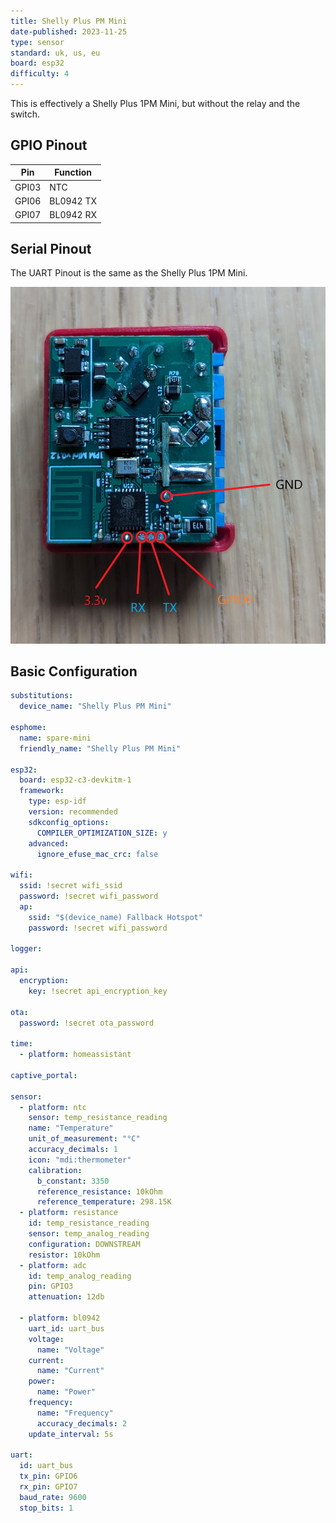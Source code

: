 ```yaml
---
title: Shelly Plus PM Mini
date-published: 2023-11-25
type: sensor
standard: uk, us, eu
board: esp32
difficulty: 4
---
```


This is effectively a Shelly Plus 1PM Mini, but without the relay and the switch.

## GPIO Pinout

| Pin   | Function  |
| ----- | --------- |
| GPI03 | NTC       |
| GPI06 | BL0942 TX |
| GPI07 | BL0942 RX |

## Serial Pinout

The UART Pinout is the same as the Shelly Plus 1PM Mini.

![Shelly Plus 1PM Mini](../Shelly-Plus-1PM-Mini/shelly_plus_1pm_mini.png "Shelly Plus 1PM Mini")

## Basic Configuration

```yaml
substitutions:
  device_name: "Shelly Plus PM Mini"

esphome:
  name: spare-mini
  friendly_name: "Shelly Plus PM Mini"

esp32:
  board: esp32-c3-devkitm-1
  framework:
    type: esp-idf
    version: recommended
    sdkconfig_options:
      COMPILER_OPTIMIZATION_SIZE: y
    advanced:
      ignore_efuse_mac_crc: false

wifi:
  ssid: !secret wifi_ssid
  password: !secret wifi_password
  ap:
    ssid: "$(device_name) Fallback Hotspot"
    password: !secret wifi_password

logger:

api:
  encryption:
    key: !secret api_encryption_key

ota:
  password: !secret ota_password

time:
  - platform: homeassistant

captive_portal:

sensor:
  - platform: ntc
    sensor: temp_resistance_reading
    name: "Temperature"
    unit_of_measurement: "°C"
    accuracy_decimals: 1
    icon: "mdi:thermometer"
    calibration:
      b_constant: 3350
      reference_resistance: 10kOhm
      reference_temperature: 298.15K
  - platform: resistance
    id: temp_resistance_reading
    sensor: temp_analog_reading
    configuration: DOWNSTREAM
    resistor: 10kOhm
  - platform: adc
    id: temp_analog_reading
    pin: GPIO3
    attenuation: 12db

  - platform: bl0942
    uart_id: uart_bus
    voltage:
      name: "Voltage"
    current:
      name: "Current"
    power:
      name: "Power"
    frequency:
      name: "Frequency"
      accuracy_decimals: 2
    update_interval: 5s

uart:
  id: uart_bus
  tx_pin: GPIO6
  rx_pin: GPIO7
  baud_rate: 9600
  stop_bits: 1
```
